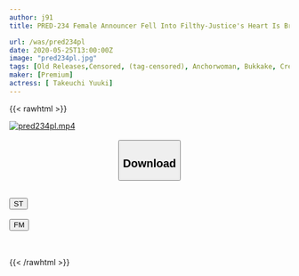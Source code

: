 ```yaml
---
author: j91
title: PRED-234 Female Announcer Fell Into Filthy-Justice's Heart Is Broken Into Bukkake / Creampie Training ...- Yuki Takeuchi

url: /was/pred234pl
date: 2020-05-25T13:00:00Z
image: "pred234pl.jpg"
tags: [Old Releases,Censored, (tag-censored), Anchorwoman, Bukkake, Creampie, Digital Mosaic, Solowork]
maker: [Premium]
actress: [ Takeuchi Yuuki]
---
```



{{< rawhtml >}}

<div class="video" data-videoid="XgAbxyq6kbuX1r">
    <a href="javascript:;">
        <img src="/was/pred234pl/pred234pl.jpg" width="WIDTH" height="HEIGHT" alt="pred234pl.mp4" loading="lazy">
    </a>
</div>

<script type="text/javascript" src="https://j91.asia/asset/on-demand-st.js"></script>

<br>
  <link rel="stylesheet" href="https://j91.asia/asset/bs5.css">
  
  <center>
  <button class="btn btn-primary" type="button" data-bs-toggle="collapse" data-bs-target=".multi-collapse" aria-expanded="false" aria-controls="multiCollapseExample1 multiCollapseExample2"><h2>Download</h2></button></center>
</p>
<div class="row">
  <div class="col">
    <div class="collapse multi-collapse" id="multiCollapseExample1">
      <div class="card card-body">
	      	      <br>
<div class="buttons">  
<a href="https://streamtape.to/v/XgAbxyq6kbuX1r" target="_blank"><button class="btn-hover color-3"><i class="fa fa-download"></i> ST</button></a></div>
    </div>
  </div>
</div>
  <div class="col">
    <div class="collapse multi-collapse" id="multiCollapseExample2">
      <div class="card card-body">
	      <br>
<div class="buttons">
    <a href="https://filemoon.sx/d/nx4q1hv4ngx1" target="_blank"><button class="btn-hover color-8"><i class="fa fa-download"></i> FM</button></a></div>
<br><br>
      </div>
    </div>
  </div>
</div>

{{< /rawhtml >}}